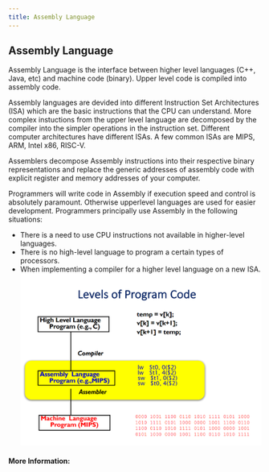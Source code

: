 ```yaml
---
title: Assembly Language
---
```

## Assembly Language


<!-- The article goes here, in GitHub-flavored Markdown. Feel free to add YouTube videos, images, and CodePen/JSBin embeds  -->

Assembly Language is the interface between higher level languages (C++, Java, etc) and machine code (binary). Upper level code is compiled into assembly code.

Assembly languages are devided into different Instruction Set Architectures (ISA) which are the basic instructions that the CPU can understand. More complex instuctions from the upper level language are decomposed by the compiler into the simpler operations in the instruction set. Different computer architectures have different ISAs. A few common ISAs are MIPS, ARM, Intel x86, RISC-V.

Assemblers decompose Assembly instructions into their respective binary representations and replace the generic addresses of assembly code with explicit register and memory addresses of your computer.

Programmers will write code in Assembly if execution speed and control is absolutely paramount. Otherwise upperlevel languages are used for easier development. Programmers principally use Assembly in the following situations:
* There is a need to use CPU instructions not available in higher-level languages. 
* There is no high-level language to program a certain types of processors.
* When implementing a compiler for a higher level language on a new ISA. 
![Image of Levels of Code](https://raw.githubusercontent.com/colbybanbury/assemblyPicture/master/Screenshot%20from%202017-10-14%2014-03-06.png)

#### More Information:
<!-- Please add any articles you think might be helpful to read before writing the article -->

